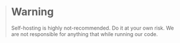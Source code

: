 > # **Warning**
>
> Self-hosting is highly not-recommended.
> Do it at your own risk.
> We are not responsible for anything that while running our code.
